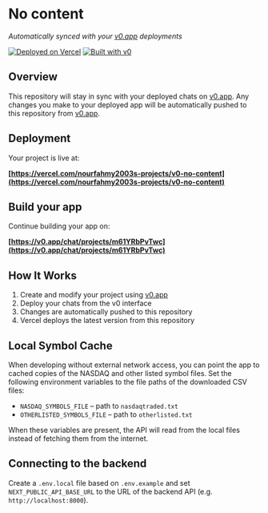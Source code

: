 # No content

*Automatically synced with your [v0.app](https://v0.app) deployments*

[![Deployed on Vercel](https://img.shields.io/badge/Deployed%20on-Vercel-black?style=for-the-badge&logo=vercel)](https://vercel.com/nourfahmy2003s-projects/v0-no-content)
[![Built with v0](https://img.shields.io/badge/Built%20with-v0.app-black?style=for-the-badge)](https://v0.app/chat/projects/m61YRbPvTwc)

## Overview

This repository will stay in sync with your deployed chats on [v0.app](https://v0.app).
Any changes you make to your deployed app will be automatically pushed to this repository from [v0.app](https://v0.app).

## Deployment

Your project is live at:

**[https://vercel.com/nourfahmy2003s-projects/v0-no-content](https://vercel.com/nourfahmy2003s-projects/v0-no-content)**

## Build your app

Continue building your app on:

**[https://v0.app/chat/projects/m61YRbPvTwc](https://v0.app/chat/projects/m61YRbPvTwc)**

## How It Works

1. Create and modify your project using [v0.app](https://v0.app)
2. Deploy your chats from the v0 interface
3. Changes are automatically pushed to this repository
4. Vercel deploys the latest version from this repository

## Local Symbol Cache

When developing without external network access, you can point the app to
cached copies of the NASDAQ and other listed symbol files. Set the following
environment variables to the file paths of the downloaded CSV files:

- `NASDAQ_SYMBOLS_FILE` – path to `nasdaqtraded.txt`
- `OTHERLISTED_SYMBOLS_FILE` – path to `otherlisted.txt`

When these variables are present, the API will read from the local files
instead of fetching them from the internet.

## Connecting to the backend

Create a `.env.local` file based on `.env.example` and set
`NEXT_PUBLIC_API_BASE_URL` to the URL of the backend API (e.g.
`http://localhost:8000`).
